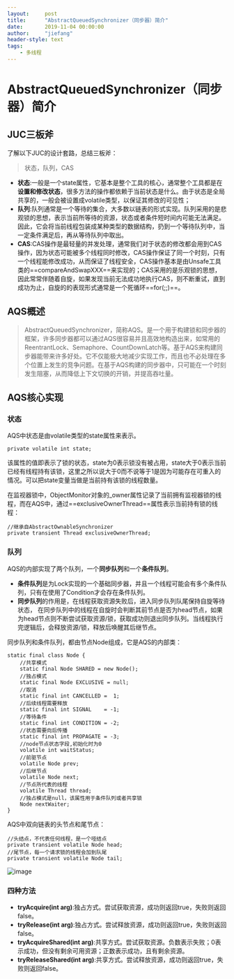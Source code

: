 ```yaml
---
layout:     post
title:      "AbstractQueuedSynchronizer（同步器）简介"
date:       2019-11-04 00:00:00
author:     "jiefang"
header-style: text
tags:
    - 多线程
---
```

# AbstractQueuedSynchronizer（同步器）简介
## JUC三板斧
了解以下JUC的设计套路，总结三板斧：
>状态，队列，CAS

- **状态**:一般是一个state属性，它基本是整个工具的核心，通常整个工具都是在**设置和修改状态**，很多方法的操作都依赖于当前状态是什么。由于状态是全局共享的，一般会被设置成volatile类型，以保证其修改的可见性；
- **队列**:队列通常是一个等待的集合，大多数以链表的形式实现。队列采用的是悲观锁的思想，表示当前所等待的资源，状态或者条件短时间内可能无法满足。因此，它会将当前线程包装成某种类型的数据结构，扔到一个等待队列中，当一定条件满足后，再从等待队列中取出。
- **CAS**:CAS操作是最轻量的并发处理，通常我们对于状态的修改都会用到CAS操作，因为状态可能被多个线程同时修改，CAS操作保证了同一个时刻，只有一个线程能修改成功，从而保证了线程安全，CAS操作基本是由Unsafe工具类的==compareAndSwapXXX==来实现的；CAS采用的是乐观锁的思想，因此常常伴随着自旋，如果发现当前无法成功地执行CAS，则不断重试，直到成功为止，自旋的的表现形式通常是一个死循环==for(;;)==。

## AQS概述
>AbstractQueuedSynchronizer，简称AQS。是一个用于构建锁和同步器的框架，许多同步器都可以通过AQS很容易并且高效地构造出来，如常用的ReentrantLock、Semaphore、CountDownLatch等。基于AQS来构建同步器能带来许多好处。它不仅能极大地减少实现工作，而且也不必处理在多个位置上发生的竞争问题。在基于AQS构建的同步器中，只可能在一个时刻发生阻塞，从而降低上下文切换的开销，并提高吞吐量。

## AQS核心实现

### 状态
AQS中状态是由volatile类型的state属性来表示。
```
private volatile int state;
```
该属性的值即表示了锁的状态，state为0表示锁没有被占用，state大于0表示当前已经有线程持有该锁，这里之所以说大于0而不说等于1是因为可能存在可重入的情况。可以把state变量当做是当前持有该锁的线程数量。

在监视器锁中，ObjectMonitor对象的_owner属性记录了当前拥有监视器锁的线程，而在AQS中，通过==exclusiveOwnerThread==属性表示当前持有锁的线程：
```
//继承自AbstractOwnableSynchronizer
private transient Thread exclusiveOwnerThread;
```
### 队列
AQS的内部实现了两个队列，一个**同步队列**和一个**条件队列**。
- **条件队列**是为Lock实现的一个基础同步器，并且一个线程可能会有多个条件队列，只有在使用了Condition才会存在条件队列。
- **同步队列**的作用是，在线程获取资源失败后，进入同步队列队尾保持自旋等待状态， 在同步队列中的线程在自旋时会判断其前节点是否为head节点，如果为head节点则不断尝试获取资源/锁，获取成功则退出同步队列。当线程执行完逻辑后，会释放资源/锁，释放后唤醒其后继节点。

同步队列和条件队列，都由节点Node组成，它是AQS的内部类：
```
static final class Node {
    //共享模式
    static final Node SHARED = new Node();
    //独占模式
    static final Node EXCLUSIVE = null;
    //取消
    static final int CANCELLED =  1;
    //后续线程需要释放
    static final int SIGNAL    = -1;
    //等待条件
    static final int CONDITION = -2;
    //状态需要向后传播
    static final int PROPAGATE = -3;
    //node节点状态字段,初始化时为0
    volatile int waitStatus;
    //前驱节点
    volatile Node prev;
    //后继节点
    volatile Node next;
    //节点所代表的线程
    volatile Thread thread;
    //独占模式是null，该属性用于条件队列或者共享锁
    Node nextWaiter;
}
```
AQS中双向链表的头节点和尾节点：
```
//头结点，不代表任何线程，是一个哑结点
private transient volatile Node head;
//尾节点，每一个请求锁的线程会加到队尾
private transient volatile Node tail;
```

![image](https://s2.ax1x.com/2019/11/04/KvhVRx.png)



### 四种方法
- **tryAcquire(int arg)**:独占方式。尝试获取资源，成功则返回true，失败则返回false。
- **tryRelease(int arg)**:独占方式。尝试释放资源，成功则返回true，失败则返回false。
- **tryAcquireShared(int arg)**:共享方式。尝试获取资源。负数表示失败；0表示成功，但没有剩余可用资源；正数表示成功，且有剩余资源。
- **tryReleaseShared(int arg)**:共享方式。尝试释放资源，成功则返回true，失败则返回false。